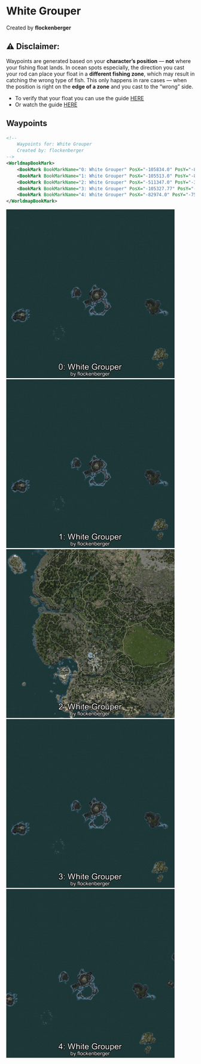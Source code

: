 # White Grouper
Created by **flockenberger**

## ⚠️ Disclaimer:
Waypoints are generated based on your __**character’s position**__ — __not__ where your fishing float lands.
In ocean spots especially, the direction you cast your rod can place your float in a **different fishing zone**, which may result in catching the wrong type of fish.
This only happens in rare cases — when the position is right on the **edge of a zone** and you cast to the “wrong” side.

- To verify that your float you can use the guide [HERE](https://flockenberger.github.io/bdo-fish-position/)
- Or watch the guide [HERE](https://youtu.be/t-VXcRoNojk)

## Waypoints
```xml
<!--
    Waypoints for: White Grouper
    Created by: flockenberger
-->
<WorldmapBookMark>
    <BookMark BookMarkName="0: White Grouper" PosX="-105834.0" PosY="-8102.0" PosZ="627862.0" />
    <BookMark BookMarkName="1: White Grouper" PosX="-105513.0" PosY="-8137.0" PosZ="628870.0" />
    <BookMark BookMarkName="2: White Grouper" PosX="-511347.0" PosY="-3777.0" PosZ="-405415.0" />
    <BookMark BookMarkName="3: White Grouper" PosX="-105327.77" PosY="-7976.3403" PosZ="634270.2" />
    <BookMark BookMarkName="4: White Grouper" PosX="-82974.0" PosY="-7582.0" PosZ="636134.0" />
</WorldmapBookMark>
```

<img src="./White Grouper_0_Preview.webp" width="450"/> <img src="./White Grouper_1_Preview.webp" width="450"/> <img src="./White Grouper_2_Preview.webp" width="450"/> <img src="./White Grouper_3_Preview.webp" width="450"/> <img src="./White Grouper_4_Preview.webp" width="450"/> 